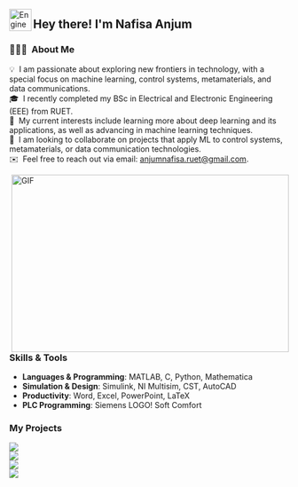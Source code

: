 <img alt="Engineering Explorer" src="./assets/Hand%20Wave.gif" width='40' align="left"/><h2>Hey there! I'm Nafisa Anjum</h2>

### 👩🏻‍💻 &nbsp;About Me

💡 &nbsp;I am passionate about exploring new frontiers in technology, with a special focus on machine learning, control systems, metamaterials, and data communications.\
🎓 &nbsp;I recently completed my BSc in Electrical and Electronic Engineering (EEE) from RUET.\
👀 &nbsp;My current interests include learning more about deep learning and its applications, as well as advancing in machine learning techniques.\
🤝 &nbsp;I am looking to collaborate on projects that apply ML to control systems, metamaterials, or data communication technologies.\
✉️ &nbsp;Feel free to reach out via email: anjumnafisa.ruet@gmail.com.

<img align="right" alt="GIF" src="https://github.com/nafisa-anjum/nafisa-anjum/blob/master/code.gif?raw=true" width="500" height="320" />

### Skills & Tools

- **Languages & Programming**: MATLAB, C, Python, Mathematica  
- **Simulation & Design**: Simulink, NI Multisim, CST, AutoCAD  
- **Productivity**: Word, Excel, PowerPoint, LaTeX  
- **PLC Programming**: Siemens LOGO! Soft Comfort  

### My Projects

[![](https://img.shields.io/badge/-🔬%20ML%20Applications%20in%20Control-000)](https://github.com/nafisa-anjum/ML-Control-Project)\
[![](https://img.shields.io/badge/-🌐%20Data%20Communications%20Analysis-000)](https://github.com/nafisa-anjum/Data-Comm-Analysis)\
[![](https://img.shields.io/badge/-📡%20Metamaterial%20Simulations-000)](https://github.com/nafisa-anjum/Metamaterial-Simulation)\
[![](https://img.shields.io/badge/-⚡%20PLC%20Control%20Systems-000)](https://github.com/nafisa-anjum/PLC-Control-Systems)
